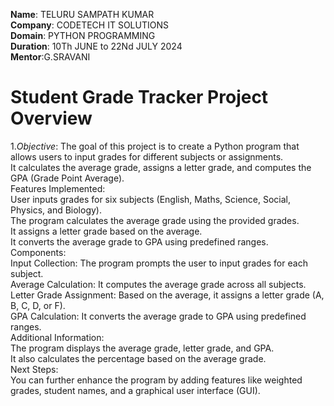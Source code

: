**Name**: TELURU SAMPATH KUMAR<br>
**Company**: CODETECH IT SOLUTIONS<br>
**Domain**: PYTHON PROGRAMMING<br>
**Duration**: 10Th JUNE to 22Nd JULY 2024<br>
**Mentor**:G.SRAVANI<br>
# Student Grade Tracker Project Overview
1.*Objective*:
The goal of this project is to create a Python program that allows users to input grades for different subjects or assignments.<br>
It calculates the average grade, assigns a letter grade, and computes the GPA (Grade Point Average).<br>
Features Implemented:<br>
User inputs grades for six subjects (English, Maths, Science, Social, Physics, and Biology).<br>
The program calculates the average grade using the provided grades.<br>
It assigns a letter grade based on the average.<br>
It converts the average grade to GPA using predefined ranges.<br>
Components:<br>
Input Collection: The program prompts the user to input grades for each subject.<br>
Average Calculation: It computes the average grade across all subjects.<br>
Letter Grade Assignment: Based on the average, it assigns a letter grade (A, B, C, D, or F).<br>
GPA Calculation: It converts the average grade to GPA using predefined ranges.<br>
Additional Information:<br>
The program displays the average grade, letter grade, and GPA.<br>
It also calculates the percentage based on the average grade.<br>
Next Steps:<br>
You can further enhance the program by adding features like weighted grades, student names, and a graphical user interface (GUI).<br>
